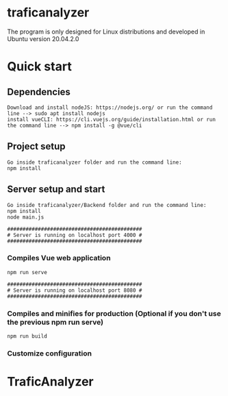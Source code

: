 # traficanalyzer 

The program is only designed for Linux distributions and developed in Ubuntu version 20.04.2.0

# Quick start

## Dependencies
```
Download and install nodeJS: https://nodejs.org/ or run the command line --> sudo apt install nodejs
install vueCLI: https://cli.vuejs.org/guide/installation.html or run the command line --> npm install -g @vue/cli
```
## Project setup
```
Go inside traficanalyzer folder and run the command line:
npm install
```
## Server setup and start
```
Go inside traficanalyzer/Backend folder and run the command line:
npm install
node main.js

############################################
# Server is running on localhost port 4000 #
############################################
```

### Compiles Vue web application
```
npm run serve

############################################
# Server is running on localhost port 8080 #
############################################
```

### Compiles and minifies for production (Optional if you don't use the previous npm run serve)
```
npm run build
```

### Customize configuration
# TraficAnalyzer

